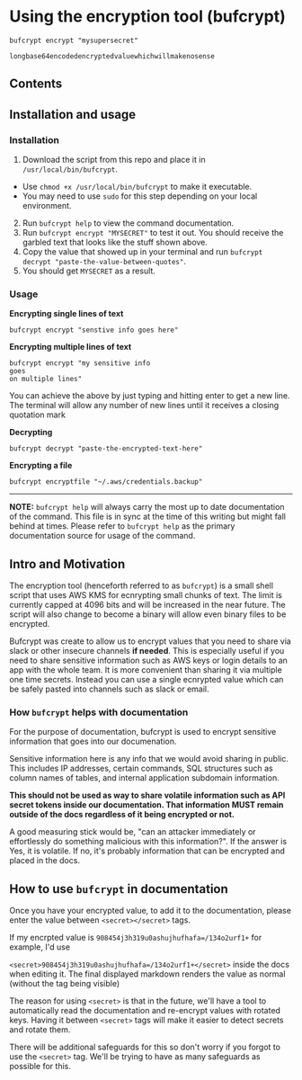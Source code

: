 # Using the encryption tool (bufcrypt)

`bufcrypt encrypt "mysupersecret"`

<secret>`longbase64encodedencryptedvaluewhichwillmakenosense`</secret>

## Contents

## Installation and usage

### Installation

1. Download the script from this repo and place it in `/usr/local/bin/bufcrypt`. 
  * Use `chmod +x /usr/local/bin/bufcrypt` to make it executable.
  * You may need to use `sudo` for this step depending on your local
    environment.
2. Run `bufcrypt help` to view the command documentation.
3. Run `bufcrypt encrypt "MYSECRET"` to test it out. You should receive the
   garbled text that looks like the stuff shown above.
4. Copy the value that showed up in your terminal and run `bufcrypt decrypt
   "paste-the-value-between-quotes"`.
5. You should get `MYSECRET` as a result.

### Usage

**Encrypting single lines of text**

`bufcrypt encrypt "senstive info goes here"`


**Encrypting multiple lines of text**

```
bufcrypt encrypt "my sensitive info
goes
on multiple lines"
```

You can achieve the above by just typing and hitting enter to get a new line.
The terminal will allow any number of new lines until it receives a closing
quotation mark

**Decrypting**

`bufcrypt decrypt "paste-the-encrypted-text-here"`

**Encrypting a file**

`bufcrypt encryptfile "~/.aws/credentials.backup"`

---

**NOTE:** `bufcrypt help` will always carry the most up to date documentation of the
command. This file is in sync at the time of this writing but might fall behind
at times. Please refer to `bufcrypt help` as the primary documentation source
for usage of the command.


## Intro and Motivation

The encryption tool (henceforth referred to as `bufcrypt`) is a small shell
script that uses AWS KMS for ecnrypting small chunks of text. The limit is
currently capped at 4096 bits and will be increased in the near future. The
script will also change to become a binary will allow even binary files to be
encrypted.

Bufcrypt was create to allow us to encrypt values that you need to share via
slack or other insecure channels **if needed**. This is especially useful if you
need to share sensitive information such as AWS keys or login details to an app
with the whole team. It is more convenient than sharing it via multiple one time
secrets. Instead you can use a single ecnrypted value which can be safely pasted
into channels such as slack or email.

### How `bufcrypt` helps with documentation

For the purpose of documentation, bufcrypt is used to encrypt sensitive
information that goes into our documenation.

Sensitive information here is any info that we would avoid sharing in public.
This includes IP addresses, certain commands, SQL structures such as column
names of tables, and internal application subdomain information.

**This should not be used as way to share volatile information such as API
secret tokens inside our documentation. That information MUST remain outside of
the docs regardless of it being encrypted or not.**

A good measuring stick would be, "can an attacker immediately or effortlessly do
something malicious with this information?". If the answer is Yes, it is
volatile. If no, it's probably information that can be encrypted and placed in
the docs.


## How to use `bufcrypt` in documentation

Once you have your encrypted value, to add it to the documentation, please enter
the value between `<secret></secret>` tags. 

If my encrpted value is `908454j3h319u0ashujhufhafa=/134o2urf1+` for example,
I'd use

`<secret>908454j3h319u0ashujhufhafa=/134o2urf1+</secret>` inside the docs when
editing it. The final displayed markdown renders the value as normal (without
the <secret> tag being visible)

The reason for using `<secret>` is that in the future, we'll have a tool to
automatically read the documentation and re-encrypt values with rotated keys.
Having it between `<secret>` tags will make it easier to detect secrets and
rotate them.

There will be additional safeguards for this so don't worry if you forgot to use
the `<secret>` tag. We'll be trying to have as many safeguards as possible for
this.
